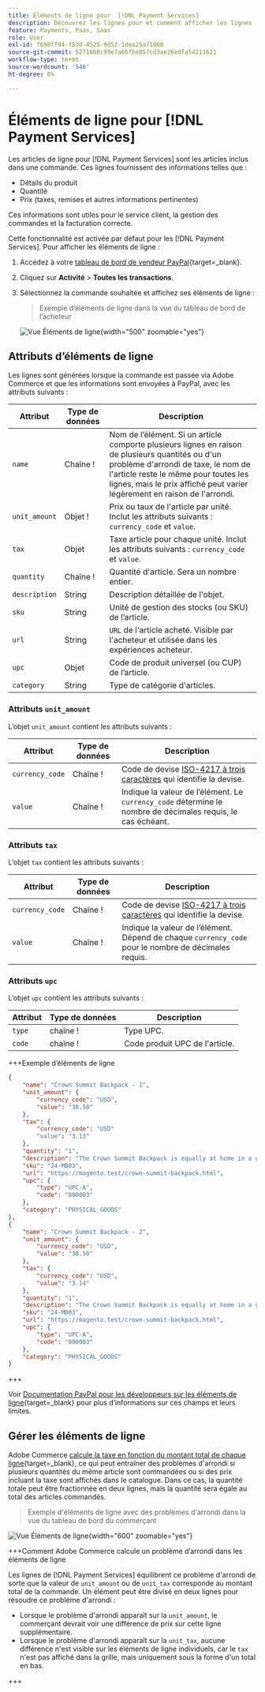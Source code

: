 ```yaml
---
title: Éléments de ligne pour  [!DNL Payment Services]
description: Découvrez les lignes pour et comment afficher les lignes  [!DNL Payment Services]  tableau de bord du commerçant.
feature: Payments, Paas, Saas
role: User
exl-id: f690ff94-f83d-4525-9d52-1dea25a71060
source-git-commit: 5271668c99e7a66fbe857cd3ae26edfa54211621
workflow-type: tm+mt
source-wordcount: '546'
ht-degree: 0%

---
```


# Éléments de ligne pour [!DNL Payment Services]

Les articles de ligne pour [!DNL Payment Services] sont les articles inclus dans une commande. Ces lignes fournissent des informations telles que :

* Détails du produit
* Quantité
* Prix (taxes, remises et autres informations pertinentes)

Ces informations sont utiles pour le service client, la gestion des commandes et la facturation correcte.

Cette fonctionnalité est activée par défaut pour les [!DNL Payment Services]. Pour afficher les éléments de ligne :

1. Accédez à votre [tableau de bord de vendeur PayPal](https://www.paypal.com/merchant/){target=_blank}.

1. Cliquez sur **Activité** > **Toutes les transactions**.

1. Sélectionnez la commande souhaitée et affichez ses éléments de ligne :

   > Exemple d’éléments de ligne dans la vue du tableau de bord de l’acheteur

   ![Vue Éléments de ligne](assets/paypal-shopper-dashboard-line-items-view.png){width="500" zoomable="yes"}

## Attributs d’éléments de ligne

Les lignes sont générées lorsque la commande est passée via Adobe Commerce et que les informations sont envoyées à PayPal, avec les attributs suivants :

| Attribut | Type de données | Description |
| --- | --- | --- |
| `name` | Chaîne ! | Nom de l’élément. Si un article comporte plusieurs lignes en raison de plusieurs quantités ou d&#39;un problème d&#39;arrondi de taxe, le nom de l&#39;article reste le même pour toutes les lignes, mais le prix affiché peut varier légèrement en raison de l&#39;arrondi. |
| `unit_amount` | Objet ! | Prix ou taux de l&#39;article par unité. Inclut les attributs suivants : `currency_code` et `value`. |
| `tax` | Objet | Taxe article pour chaque unité. Inclut les attributs suivants : `currency_code` et `value`. |
| `quantity` | Chaîne ! | Quantité d&#39;article. Sera un nombre entier. |
| `description` | String | Description détaillée de l&#39;objet. |
| `sku` | String | Unité de gestion des stocks (ou SKU) de l’article. |
| `url` | String | `URL` de l&#39;article acheté. Visible par l&#39;acheteur et utilisée dans les expériences acheteur. |
| `upc` | Objet | Code de produit universel (ou CUP) de l’article. |
| `category` | String | Type de catégorie d&#39;articles. |

### Attributs `unit_amount`

L’objet `unit_amount` contient les attributs suivants :

| Attribut | Type de données | Description |
| --- | --- | --- |
| `currency_code` | Chaîne ! | Code de devise [ISO-4217 à trois caractères](https://developer.paypal.com/api/rest/reference/currency-codes/) qui identifie la devise. |
| `value` | Chaîne ! | Indique la valeur de l’élément. Le `currency_code` détermine le nombre de décimales requis, le cas échéant. |

### Attributs `tax`

L’objet `tax` contient les attributs suivants :

| Attribut | Type de données | Description |
| --- | --- | --- |
| `currency_code` | Chaîne ! | Code de devise [ISO-4217 à trois caractères](https://developer.paypal.com/api/rest/reference/currency-codes/) qui identifie la devise. |
| `value` | Chaîne ! | Indique la valeur de l’élément. Dépend de chaque `currency_code` pour le nombre de décimales requis. |

### Attributs `upc`

L’objet `upc` contient les attributs suivants :

| Attribut | Type de données | Description |
| --- | --- | --- |
| `type` | chaîne ! | Type UPC. |
| `code` | chaîne ! | Code produit UPC de l&#39;article. |

+++Exemple d’éléments de ligne

```json
{
    "name": "Crown Summit Backpack - 1",
    "unit_amount": {
        "currency_code": "USD",
        "value": "38.50"
    },
    "tax": {
        "currency_code": "USD"
        "value": "3.13"
    },
    "quantity": "1",
    "description": "The Crown Summit Backpack is equally at home in a gym locker, study cube or a pup tent, so be sure yours is packed with books,",
    "sku": "24-MB03",
    "url": "https://magento.test/crown-summit-backpack.html",
    "upc": {
        "type": "UPC-A",
        "code": "000003"
    },
    "category": "PHYSICAL_GOODS"
},
{
    "name": "Crown Summit Backpack - 2",
    "unit_amount": {
        "currency_code": "USD",
        "value": "38.50"
    },
    "tax": {
        "currency_code": "USD",
        "value": "3.14"
    },
    "quantity": "1",
    "description": "The Crown Summit Backpack is equally at home in a gym locker, study cube or a pup tent, so be sure yours is packed with books,",
    "sku": "24-MB03",
    "url": "https://magento.test/crown-summit-backpack.html",
    "upc": {
        "type": "UPC-A",
        "code": "000003"
    },
    "category": "PHYSICAL_GOODS"
}
```

+++

Voir [Documentation PayPal pour les développeurs sur les éléments de ligne](https://developer.paypal.com/docs/api/orders/v2/#definition-line_item){target=_blank} pour plus d’informations sur ces champs et leurs limites.

## Gérer les éléments de ligne

Adobe Commerce [calcule la taxe en fonction du montant total de chaque ligne](https://experienceleague.adobe.com/en/docs/commerce-admin/stores-sales/site-store/taxes/taxes#warning-messages){target=_blank}, ce qui peut entraîner des problèmes d&#39;arrondi si plusieurs quantités du même article sont commandées ou si des prix incluant la taxe sont affichés dans le catalogue. Dans ce cas, la quantité totale peut être fractionnée en deux lignes, mais la quantité sera égale au total des articles commandés.

> Exemple d&#39;éléments de ligne avec des problèmes d&#39;arrondi dans la vue du tableau de bord du commerçant

![Vue Éléments de ligne](assets/line-items-example.png){width="600" zoomable="yes"}

+++Comment Adobe Commerce calcule un problème d’arrondi dans les éléments de ligne

Les lignes de [!DNL Payment Services] équilibrent ce problème d&#39;arrondi de sorte que la valeur de `unit_amount` ou de `unit_tax` corresponde au montant total de la commande. Un élément peut être divisé en deux lignes pour résoudre ce problème d&#39;arrondi :

* Lorsque le problème d&#39;arrondi apparaît sur la `unit_amount`, le commerçant devrait voir une différence de prix sur cette ligne supplémentaire.
* Lorsque le problème d&#39;arrondi apparaît sur la `unit_tax`, aucune différence n&#39;est visible sur les éléments de ligne individuels, car le `tax` n&#39;est pas affiché dans la grille, mais uniquement sous la forme d&#39;un total en bas.

+++
